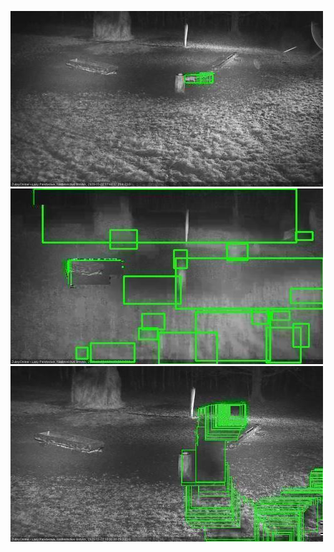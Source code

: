 ![20201122-173551-174554](in2/20201122/20201122-173551-174554_0_.jpg)
![20201122-175610-180613](in2/20201122/20201122-175610-180613_0_.jpg)
![20201122-182637-183641](in2/20201122/20201122-182637-183641_0_.jpg)
